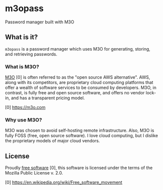 # m3opass

Password manager built with M3O

## What is it?

`m3opass` is a password manager which uses M3O for generating, storing, and retrieving passwords.

### What is M3O?

[M3O](https://m3o.com) [0] is often referred to as the "open source AWS alternative". AWS, along with
its competitors, are proprietary cloud computing platforms that offer a wealth of software services
to be consumed by developers. M3O, in contrast, is fully free and open source software, and offers no
vendor lock-in, and has a transparent pricing model.

[0] https://m3o.com

### Why use M3O?

M3O was chosen to avoid self-hosting remote infrastructure. Also, M3O is fully FOSS (free, open source
software). I love cloud computing, but I dislike the proprietary models of major cloud vendors.

## License

Proudly [free software](https://en.wikipedia.org/wiki/Free_software_movement) [0], this software is
licensed under the terms of the Mozilla Public License v. 2.0.

[0] https://en.wikipedia.org/wiki/Free_software_movement
